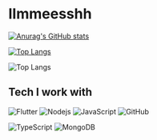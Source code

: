 # IImmeesshh

<p>

  

 [![Anurag's GitHub stats](https://github-readme-stats.vercel.app/api?username=Imesh7)](https://github.com/Imesh7)


[![Top Langs](https://github-readme-stats.vercel.app/api/top-langs/?username=Imesh7&layout=compact)](https://github.com/anuraghazra/github-readme-stats)
  
![Top Langs](https://github-readme-stats.vercel.app/api/top-langs/?username=Imesh7&hide=css,scss,html&theme=tokyonight)
  


</p>

## Tech I work with
![Flutter](https://img.shields.io/badge/-Flutter-black?style=for-the-badge&logo=Flutter&logoColor=66e8ff)
![Nodejs](https://img.shields.io/badge/-Nodejs-black?style=for-the-badge&logo=Node.js&logoColor=5df58b)
![JavaScript](https://img.shields.io/badge/-JavaScript-black?style=for-the-badge&logo=javascript)
![GitHub](https://img.shields.io/badge/-GitHub-181717?style=for-the-badge&logo=github)
<br />

![TypeScript](https://img.shields.io/badge/-TypeScript-black?style=for-the-badge&logo=typescript)
![MongoDB](https://img.shields.io/badge/-MongoDB-black?style=for-the-badge&logo=mongodb)


<br />
